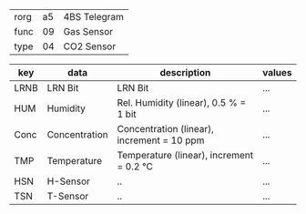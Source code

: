 
|    |   |   |
| -- | - | - |
| rorg | a5 | 4BS Telegram |
| func | 09 | Gas Sensor |
| type | 04 | CO2 Sensor |

| key | data | description | values |
| --- | --- | --- | --- |
  | LRNB | LRN Bit | LRN Bit | ... | 
| HUM | Humidity | Rel. Humidity (linear), 0.5 % = 1 bit | ... | 
| Conc | Concentration | Concentration (linear), increment = 10 ppm | ... | 
| TMP | Temperature | Temperature (linear), increment = 0.2 °C | ... | 
| HSN | H-Sensor | .. | ... | 
| TSN | T-Sensor | .. | ... | 

  